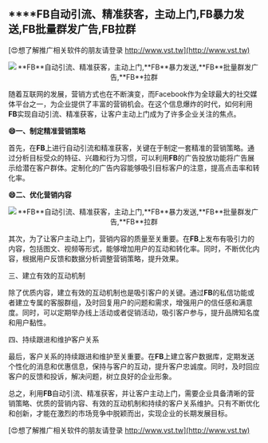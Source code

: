 ## ****FB**自动引流、精准获客，主动上门,**FB**暴力发送,**FB**批量群发广告,**FB**拉群**

[😍想了解推广相关软件的朋友请登录 http://www.vst.tw](http://www.vst.tw)

 <center><img src="https://vst.tw/MP4/tuiguang/png/5.png" alt="**FB**自动引流、精准获客，主动上门,**FB**暴力发送,**FB**批量群发广告,**FB**拉群"></center>

随着互联网的发展，营销方式也在不断演变，而Facebook作为全球最大的社交媒体平台之一，为企业提供了丰富的营销机会。在这个信息爆炸的时代，如何利用**FB**实现自动引流、精准获客，让客户主动上门成为了许多企业关注的焦点。

**😄一、制定精准营销策略**

首先，在**FB**上进行自动引流和精准获客，关键在于制定一套精准的营销策略。通过分析目标受众的特征、兴趣和行为习惯，可以利用**FB**的广告投放功能将广告展示给潜在客户群体。定制化的广告内容能够吸引目标客户的注意，提高点击率和转化率。

**😄二、优化营销内容**

 <center><img src="https://vst.tw/MP4/tuiguang/png/4.png" alt="**FB**自动引流、精准获客，主动上门,**FB**暴力发送,**FB**批量群发广告,**FB**拉群"></center>

其次，为了让客户主动上门，营销内容的质量至关重要。在**FB**上发布有吸引力的内容，包括图文、视频等形式，能够增加用户的互动和转化率。同时，不断优化内容，根据用户反馈和数据分析调整营销策略，提升效果。

三、建立有效的互动机制

除了优质内容，建立有效的互动机制也是吸引客户的关键。通过**FB**的私信功能或者建立专属的客服群组，及时回复用户的问题和需求，增强用户的信任感和满意度。同时，可以定期举办线上活动或者促销活动，吸引客户参与，提升品牌知名度和用户黏性。

四、持续跟进和维护客户关系

最后，客户关系的持续跟进和维护至关重要。在**FB**上建立客户数据库，定期发送个性化的消息和优惠信息，保持与客户的互动，提升客户忠诚度。同时，及时回应客户的反馈和投诉，解决问题，树立良好的企业形象。

总之，利用**FB**自动引流、精准获客，并让客户主动上门，需要企业具备清晰的营销策略、优质的营销内容、有效的互动机制和持续的客户关系维护。只有不断优化和创新，才能在激烈的市场竞争中脱颖而出，实现企业的长期发展目标。

[😍想了解推广相关软件的朋友请登录 http://www.vst.tw](http://www.vst.tw)



